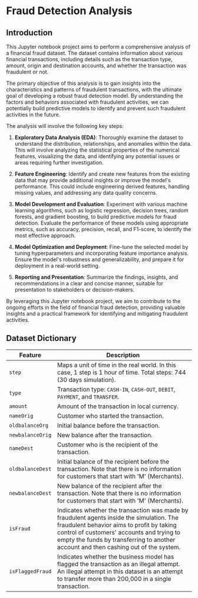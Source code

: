 # Fraud Detection Analysis

## Introduction

This Jupyter notebook project aims to perform a comprehensive analysis of a financial fraud dataset. The dataset contains information about various financial transactions, including details such as the transaction type, amount, origin and destination accounts, and whether the transaction was fraudulent or not.

The primary objective of this analysis is to gain insights into the characteristics and patterns of fraudulent transactions, with the ultimate goal of developing a robust fraud detection model. By understanding the factors and behaviors associated with fraudulent activities, we can potentially build predictive models to identify and prevent such fraudulent activities in the future.

The analysis will involve the following key steps:

1. **Exploratory Data Analysis (EDA)**: Thoroughly examine the dataset to understand the distribution, relationships, and anomalies within the data. This will involve analyzing the statistical properties of the numerical features, visualizing the data, and identifying any potential issues or areas requiring further investigation.

2. **Feature Engineering**: Identify and create new features from the existing data that may provide additional insights or improve the model's performance. This could include engineering derived features, handling missing values, and addressing any data quality concerns.

3. **Model Development and Evaluation**: Experiment with various machine learning algorithms, such as logistic regression, decision trees, random forests, and gradient boosting, to build predictive models for fraud detection. Evaluate the performance of these models using appropriate metrics, such as accuracy, precision, recall, and F1-score, to identify the most effective approach.

4. **Model Optimization and Deployment**: Fine-tune the selected model by tuning hyperparameters and incorporating feature importance analysis. Ensure the model's robustness and generalizability, and prepare it for deployment in a real-world setting.

5. **Reporting and Presentation**: Summarize the findings, insights, and recommendations in a clear and concise manner, suitable for presentation to stakeholders or decision-makers.

By leveraging this Jupyter notebook project, we aim to contribute to the ongoing efforts in the field of financial fraud detection, providing valuable insights and a practical framework for identifying and mitigating fraudulent activities.

## Dataset Dictionary

| Feature | Description |
| --- | --- |
| `step` | Maps a unit of time in the real world. In this case, 1 step is 1 hour of time. Total steps: 744 (30 days simulation). |
| `type` | Transaction type: `CASH-IN`, `CASH-OUT`, `DEBIT`, `PAYMENT`, and `TRANSFER`. |
| `amount` | Amount of the transaction in local currency. |
| `nameOrig` | Customer who started the transaction. |
| `oldbalanceOrg` | Initial balance before the transaction. |
| `newbalanceOrig` | New balance after the transaction. |
| `nameDest` | Customer who is the recipient of the transaction. |
| `oldbalanceDest` | Initial balance of the recipient before the transaction. Note that there is no information for customers that start with 'M' (Merchants). |
| `newbalanceDest` | New balance of the recipient after the transaction. Note that there is no information for customers that start with 'M' (Merchants). |
| `isFraud` | Indicates whether the transaction was made by fraudulent agents inside the simulation. The fraudulent behavior aims to profit by taking control of customers' accounts and trying to empty the funds by transferring to another account and then cashing out of the system. |
| `isFlaggedFraud` | Indicates whether the business model has flagged the transaction as an illegal attempt. An illegal attempt in this dataset is an attempt to transfer more than 200,000 in a single transaction. |

